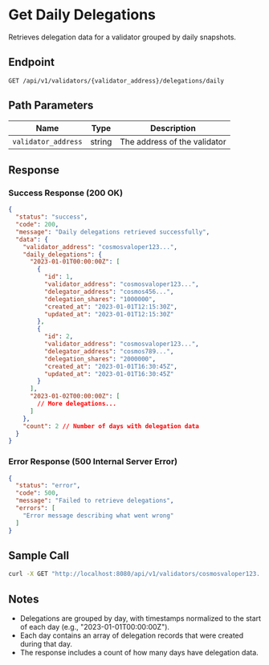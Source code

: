 # Get Daily Delegations

Retrieves delegation data for a validator grouped by daily snapshots.

## Endpoint

```
GET /api/v1/validators/{validator_address}/delegations/daily
```

## Path Parameters

| Name | Type | Description |
|------|------|-------------|
| `validator_address` | string | The address of the validator |

## Response

### Success Response (200 OK)

```json
{
  "status": "success",
  "code": 200,
  "message": "Daily delegations retrieved successfully",
  "data": {
    "validator_address": "cosmosvaloper123...",
    "daily_delegations": {
      "2023-01-01T00:00:00Z": [
        {
          "id": 1,
          "validator_address": "cosmosvaloper123...",
          "delegator_address": "cosmos456...",
          "delegation_shares": "1000000",
          "created_at": "2023-01-01T12:15:30Z",
          "updated_at": "2023-01-01T12:15:30Z"
        },
        {
          "id": 2,
          "validator_address": "cosmosvaloper123...",
          "delegator_address": "cosmos789...",
          "delegation_shares": "2000000",
          "created_at": "2023-01-01T16:30:45Z",
          "updated_at": "2023-01-01T16:30:45Z"
        }
      ],
      "2023-01-02T00:00:00Z": [
        // More delegations...
      ]
    },
    "count": 2 // Number of days with delegation data
  }
}
```

### Error Response (500 Internal Server Error)

```json
{
  "status": "error",
  "code": 500,
  "message": "Failed to retrieve delegations",
  "errors": [
    "Error message describing what went wrong"
  ]
}
```

## Sample Call

```bash
curl -X GET "http://localhost:8080/api/v1/validators/cosmosvaloper123.../delegations/daily"
```

## Notes

- Delegations are grouped by day, with timestamps normalized to the start of each day (e.g., "2023-01-01T00:00:00Z").
- Each day contains an array of delegation records that were created during that day.
- The response includes a count of how many days have delegation data. 